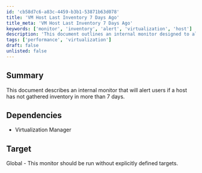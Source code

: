 ```yaml
---
id: 'cb58d7c6-a83c-4459-b3b1-53871b63d078'
title: 'VM Host Last Inventory 7 Days Ago'
title_meta: 'VM Host Last Inventory 7 Days Ago'
keywords: ['monitor', 'inventory', 'alert', 'virtualization', 'host']
description: 'This document outlines an internal monitor designed to alert users if a host has not gathered inventory in more than 7 days, ensuring timely updates and management of resources.'
tags: ['performance', 'virtualization']
draft: false
unlisted: false
---
```


## Summary

This document describes an internal monitor that will alert users if a host has not gathered inventory in more than 7 days.

## Dependencies

- Virtualization Manager

## Target

Global - This monitor should be run without explicitly defined targets.
